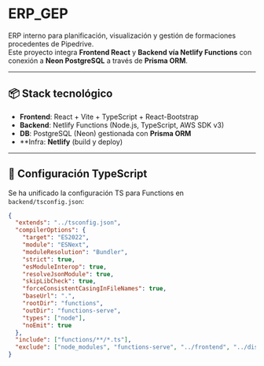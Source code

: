 # ERP_GEP

ERP interno para planificación, visualización y gestión de formaciones procedentes de Pipedrive.  
Este proyecto integra **Frontend React** y **Backend vía Netlify Functions** con conexión a **Neon PostgreSQL** a través de **Prisma ORM**.

---

## 📦 Stack tecnológico

- **Frontend**: React + Vite + TypeScript + React-Bootstrap
- **Backend**: Netlify Functions (Node.js, TypeScript, AWS SDK v3)
- **DB**: PostgreSQL (Neon) gestionada con **Prisma ORM**
- **Infra: **Netlify** (build y deploy)

---

## 🔧 Configuración TypeScript

Se ha unificado la configuración TS para Functions en `backend/tsconfig.json`:

```json
{
  "extends": "../tsconfig.json",
  "compilerOptions": {
    "target": "ES2022",
    "module": "ESNext",
    "moduleResolution": "Bundler",
    "strict": true,
    "esModuleInterop": true,
    "resolveJsonModule": true,
    "skipLibCheck": true,
    "forceConsistentCasingInFileNames": true,
    "baseUrl": ".",
    "rootDir": "functions",
    "outDir": "functions-serve",
    "types": ["node"],
    "noEmit": true
  },
  "include": ["functions/**/*.ts"],
  "exclude": ["node_modules", "functions-serve", "../frontend", "../dist", "../build", "../.next"]
}
